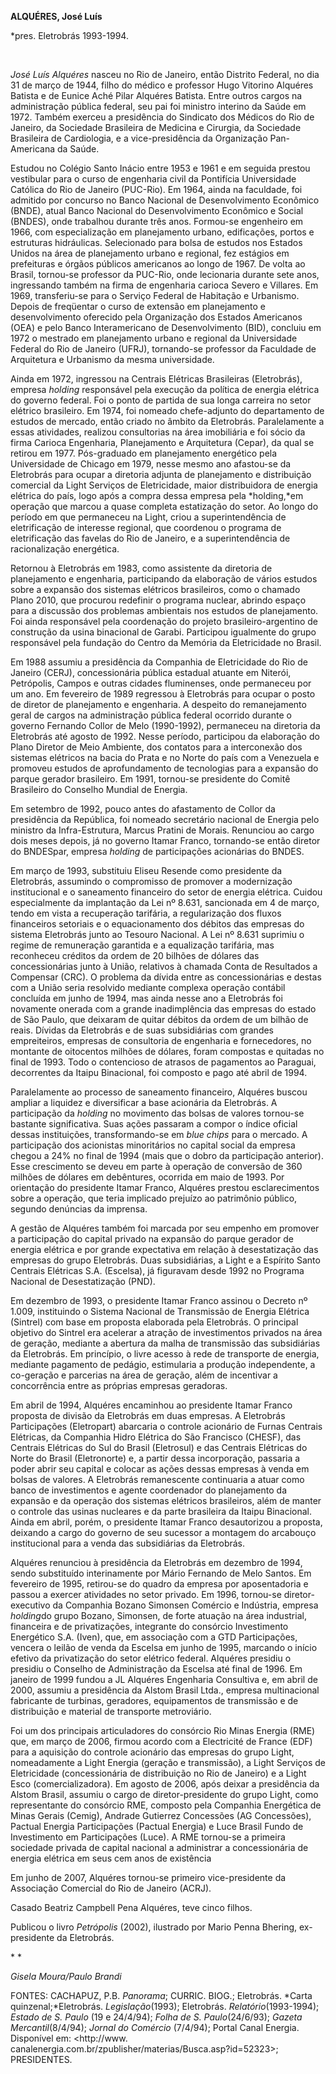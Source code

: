 **ALQUÉRES, José Luís**

\*pres. Eletrobrás 1993-1994.

 

*José Luís Alquéres* nasceu no Rio de Janeiro, então Distrito Federal,
no dia 31 de março de 1944, filho do médico e professor Hugo Vitorino
Alquéres Batista e de Eunice Aché Pilar Alquéres Batista. Entre outros
cargos na administração pública federal, seu pai foi ministro interino
da Saúde em 1972. Também exerceu a presidência do Sindicato dos Médicos
do Rio de Janeiro, da Sociedade Brasileira de Medicina e Cirurgia, da
Sociedade Brasileira de Cardiologia, e a vice-presidência da Organização
Pan-Americana da Saúde.

Estudou no Colégio Santo Inácio entre 1953 e 1961 e em seguida prestou
vestibular para o curso de engenharia civil da Pontifícia Universidade
Católica do Rio de Janeiro (PUC-Rio). Em 1964, ainda na faculdade, foi
admitido por concurso no Banco Nacional de Desenvolvimento Econômico
(BNDE), atual Banco Nacional do Desenvolvimento Econômico e Social
(BNDES), onde trabalhou durante três anos. Formou-se engenheiro em 1966,
com especialização em planejamento urbano, edificações, portos e
estruturas hidráulicas. Selecionado para bolsa de estudos nos Estados
Unidos na área de planejamento urbano e regional, fez estágios em
prefeituras e órgãos públicos americanos ao longo de 1967. De volta ao
Brasil, tornou-se professor da PUC-Rio, onde lecionaria durante sete
anos, ingressando também na firma de engenharia carioca Severo e
Villares. Em 1969, transferiu-se para o Serviço Federal de Habitação e
Urbanismo. Depois de freqüentar o curso de extensão em planejamento e
desenvolvimento oferecido pela Organização dos Estados Americanos (OEA)
e pelo Banco Interamericano de Desenvolvimento (BID), concluiu em 1972 o
mestrado em planejamento urbano e regional da Universidade Federal do
Rio de Janeiro (UFRJ), tornando-se professor da Faculdade de Arquitetura
e Urbanismo da mesma universidade.

Ainda em 1972, ingressou na Centrais Elétricas Brasileiras (Eletrobrás),
empresa *holding* responsável pela execução da política de energia
elétrica do governo federal. Foi o ponto de partida de sua longa
carreira no setor elétrico brasileiro. Em 1974, foi nomeado
chefe-adjunto do departamento de estudos de mercado, então criado no
âmbito da Eletrobrás. Paralelamente a essas atividades, realizou
consultorias na área imobiliária e foi sócio da firma Carioca
Engenharia, Planejamento e Arquitetura (Cepar), da qual se retirou em
1977. Pós-graduado em planejamento energético pela Universidade de
Chicago em 1979, nesse mesmo ano afastou-se da Eletrobrás para ocupar a
diretoria adjunta de planejamento e distribuição comercial da Light
Serviços de Eletricidade, maior distribuidora de energia elétrica do
país, logo após a compra dessa empresa pela *holding,*em operação que
marcou a quase completa estatização do setor. Ao longo do período em que
permaneceu na Light, criou a superintendência de eletrificação de
interesse regional, que coordenou o programa de eletrificação das
favelas do Rio de Janeiro, e a superintendência de racionalização
energética.

Retornou à Eletrobrás em 1983, como assistente da diretoria de
planejamento e engenharia, participando da elaboração de vários estudos
sobre a expansão dos sistemas elétricos brasileiros, como o chamado
Plano 2010, que procurou redefinir o programa nuclear, abrindo espaço
para a discussão dos problemas ambientais nos estudos de planejamento.
Foi ainda responsável pela coordenação do projeto brasileiro-argentino
de construção da usina binacional de Garabi. Participou igualmente do
grupo responsável pela fundação do Centro da Memória da Eletricidade no
Brasil.

Em 1988 assumiu a presidência da Companhia de Eletricidade do Rio de
Janeiro (CERJ), concessionária pública estadual atuante em Niterói,
Petrópolis, Campos e outras cidades fluminenses, onde permaneceu por um
ano. Em fevereiro de 1989 regressou à Eletrobrás para ocupar o posto de
diretor de planejamento e engenharia. A despeito do remanejamento geral
de cargos na administração pública federal ocorrido durante o governo
Fernando Collor de Melo (1990-1992), permaneceu na diretoria da
Eletrobrás até agosto de 1992. Nesse período, participou da elaboração
do Plano Diretor de Meio Ambiente, dos contatos para a interconexão dos
sistemas elétricos na bacia do Prata e no Norte do país com a Venezuela
e promoveu estudos de aprofundamento de tecnologias para a expansão do
parque gerador brasileiro. Em 1991, tornou-se presidente do Comitê
Brasileiro do Conselho Mundial de Energia.

Em setembro de 1992, pouco antes do afastamento de Collor da presidência
da República, foi nomeado secretário nacional de Energia pelo ministro
da Infra-Estrutura, Marcus Pratini de Morais. Renunciou ao cargo dois
meses depois, já no governo Itamar Franco, tornando-se então diretor do
BNDESpar, empresa *holding* de participações acionárias do BNDES.

Em março de 1993, substituiu Eliseu Resende como presidente da
Eletrobrás, assumindo o compromisso de promover a modernização
institucional e o saneamento financeiro do setor de energia elétrica.
Cuidou especialmente da implantação da Lei nº 8.631, sancionada em 4 de
março, tendo em vista a recuperação tarifária, a regularização dos
fluxos financeiros setoriais e o equacionamento dos débitos das empresas
do sistema Eletrobrás junto ao Tesouro Nacional. A Lei nº 8.631 suprimiu
o regime de remuneração garantida e a equalização tarifária, mas
reconheceu créditos da ordem de 20 bilhões de dólares das
concessionárias junto à União, relativos à chamada Conta de Resultados a
Compensar (CRC). O problema da dívida entre as concessionárias e destas
com a União seria resolvido mediante complexa operação contábil
concluída em junho de 1994, mas ainda nesse ano a Eletrobrás foi
novamente onerada com a grande inadimplência das empresas do estado de
São Paulo, que deixaram de quitar débitos da ordem de um bilhão de
reais. Dívidas da Eletrobrás e de suas subsidiárias com grandes
empreiteiros, empresas de consultoria de engenharia e fornecedores, no
montante de oitocentos milhões de dólares, foram compostas e quitadas no
final de 1993. Todo o contencioso de atrasos de pagamentos ao Paraguai,
decorrentes da Itaipu Binacional, foi composto e pago até abril de 1994.

Paralelamente ao processo de saneamento financeiro, Alquéres buscou
ampliar a liquidez e diversificar a base acionária da Eletrobrás. A
participação da *holding* no movimento das bolsas de valores tornou-se
bastante significativa. Suas ações passaram a compor o índice oficial
dessas instituições, transformando-se em *blue chips* para o mercado. A
participação dos acionistas minoritários no capital social da empresa
chegou a 24% no final de 1994 (mais que o dobro da participação
anterior). Esse crescimento se deveu em parte à operação de conversão de
360 milhões de dólares em debêntures, ocorrida em maio de 1993. Por
orientação do presidente Itamar Franco, Alquéres prestou esclarecimentos
sobre a operação, que teria implicado prejuízo ao patrimônio público,
segundo denúncias da imprensa.

A gestão de Alquéres também foi marcada por seu empenho em promover a
participação do capital privado na expansão do parque gerador de energia
elétrica e por grande expectativa em relação à desestatização das
empresas do grupo Eletrobrás. Duas subsidiárias, a Light e a Espírito
Santo Centrais Elétricas S.A. (Escelsa), já figuravam desde 1992 no
Programa Nacional de Desestatização (PND).

Em dezembro de 1993, o presidente Itamar Franco assinou o Decreto nº
1.009, instituindo o Sistema Nacional de Transmissão de Energia Elétrica
(Sintrel) com base em proposta elaborada pela Eletrobrás. O principal
objetivo do Sintrel era acelerar a atração de investimentos privados na
área de geração, mediante a abertura da malha de transmissão das
subsidiárias da Eletrobrás. Em princípio, o livre acesso à rede de
transporte de energia, mediante pagamento de pedágio, estimularia a
produção independente, a co-geração e parcerias na área de geração, além
de incentivar a concorrência entre as próprias empresas geradoras.

Em abril de 1994, Alquéres encaminhou ao presidente Itamar Franco
proposta de divisão da Eletrobrás em duas empresas. A Eletrobrás
Participações (Eletropart) abarcaria o controle acionário de Furnas
Centrais Elétricas, da Companhia Hidro Elétrica do São Francisco
(CHESF), das Centrais Elétricas do Sul do Brasil (Eletrosul) e das
Centrais Elétricas do Norte do Brasil (Eletronorte) e, a partir dessa
incorporação, passaria a poder abrir seu capital e colocar as ações
dessas empresas à venda em bolsas de valores. A Eletrobrás remanescente
continuaria a atuar como banco de investimentos e agente coordenador do
planejamento da expansão e da operação dos sistemas elétricos
brasileiros, além de manter o controle das usinas nucleares e da parte
brasileira da Itaipu Binacional. Ainda em abril, porém, o presidente
Itamar Franco desautorizou a proposta, deixando a cargo do governo de
seu sucessor a montagem do arcabouço institucional para a venda das
subsidiárias da Eletrobrás.

Alquéres renunciou à presidência da Eletrobrás em dezembro de 1994,
sendo substituído interinamente por Mário Fernando de Melo Santos. Em
fevereiro de 1995, retirou-se do quadro da empresa por aposentadoria e
passou a exercer atividades no setor privado. Em 1996, tornou-se
diretor-executivo da Companhia Bozano Simonsen Comércio e Indústria,
empresa *holding*do grupo Bozano, Simonsen, de forte atuação na área
industrial, financeira e de privatizações, integrante do consórcio
Investimento Energético S.A. (Iven), que, em associação com a GTD
Participações, vencera o leilão de venda da Escelsa em junho de 1995,
marcando o início efetivo da privatização do setor elétrico federal.
Alquéres presidiu o presidiu o Conselho de Administração da Escelsa até
final de 1996. Em janeiro de 1999 fundou a JL Alquéres Engenharia
Consultiva e, em abril de 2000, assumiu a presidência da Alstom Brasil
Ltda., empresa multinacional fabricante de turbinas, geradores,
equipamentos de transmissão e de distribuição e material de transporte
metroviário.

Foi um dos principais articuladores do consórcio Rio Minas Energia (RME)
que, em março de 2006, firmou acordo com a Electricité de France (EDF)
para a aquisição do controle acionário das empresas do grupo Light,
nomeadamente a Light Energia (geração e transmissão), a Light Serviços
de Eletricidade (concessionária de distribuição no Rio de Janeiro) e a
Light Esco (comercializadora). Em agosto de 2006, após deixar a
presidência da Alstom Brasil, assumiu o cargo de diretor-presidente do
grupo Light, como representante do consórcio RME, composto pela
Companhia Energética de Minas Gerais (Cemig), Andrade Gutierrez
Concessões (AG Concessões), Pactual Energia Participações (Pactual
Energia) e Luce Brasil Fundo de Investimento em Participações (Luce). A
RME tornou-se a primeira sociedade privada de capital nacional a
administrar a concessionária de energia elétrica em seus cem anos de
existência

Em junho de 2007, Alquéres tornou-se primeiro vice-presidente da
Associação Comercial do Rio de Janeiro (ACRJ).

Casado Beatriz Campbell Pena Alquéres, teve cinco filhos.

Publicou o livro *Petrópolis* (2002), ilustrado por Mario Penna Bhering,
ex-presidente da Eletrobrás.

* *

*Gisela Moura/Paulo Brandi*

FONTES: CACHAPUZ, P.B. *Panorama*; CURRIC. BIOG.; Eletrobrás. *Carta
quinzenal;*Eletrobrás. *Legislação*(1993); Eletrobrás.
*Relatório*(1993-1994); *Estado de S. Paulo* (19 e 24/4/94); *Folha de
S. Paulo*(24/6/93); *Gazeta Mercantil*(8/4/94); *Jornal do Comércio*
(7/4/94); Portal Canal Energia. Disponível em: \<http://www.
canalenergia.com.br/zpublisher/materias/Busca.asp?id=52323\>;
PRESIDENTES.
